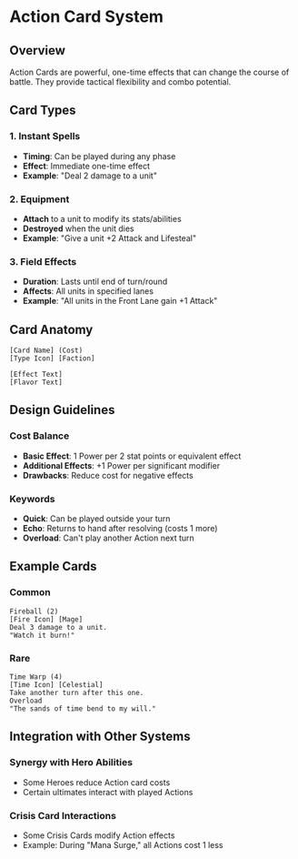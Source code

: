 # Action Card System

## Overview

Action Cards are powerful, one-time effects that can change the course of battle. They provide tactical flexibility and combo potential.

## Card Types

### 1. Instant Spells

- **Timing**: Can be played during any phase
- **Effect**: Immediate one-time effect
- **Example**: "Deal 2 damage to a unit"

### 2. Equipment

- **Attach** to a unit to modify its stats/abilities
- **Destroyed** when the unit dies
- **Example**: "Give a unit +2 Attack and Lifesteal"

### 3. Field Effects

- **Duration**: Lasts until end of turn/round
- **Affects**: All units in specified lanes
- **Example**: "All units in the Front Lane gain +1 Attack"

## Card Anatomy

```text
[Card Name] (Cost)
[Type Icon] [Faction]

[Effect Text]
[Flavor Text]
```

## Design Guidelines

### Cost Balance

- **Basic Effect**: 1 Power per 2 stat points or equivalent effect
- **Additional Effects**: +1 Power per significant modifier
- **Drawbacks**: Reduce cost for negative effects

### Keywords

- **Quick**: Can be played outside your turn
- **Echo**: Returns to hand after resolving (costs 1 more)
- **Overload**: Can't play another Action next turn

## Example Cards

### Common

```text
Fireball (2)
[Fire Icon] [Mage]
Deal 3 damage to a unit.
"Watch it burn!"
```

### Rare

```text
Time Warp (4)
[Time Icon] [Celestial]
Take another turn after this one.
Overload
"The sands of time bend to my will."
```

## Integration with Other Systems

### Synergy with Hero Abilities

- Some Heroes reduce Action card costs
- Certain ultimates interact with played Actions

### Crisis Card Interactions

- Some Crisis Cards modify Action effects
- Example: During "Mana Surge," all Actions cost 1 less
